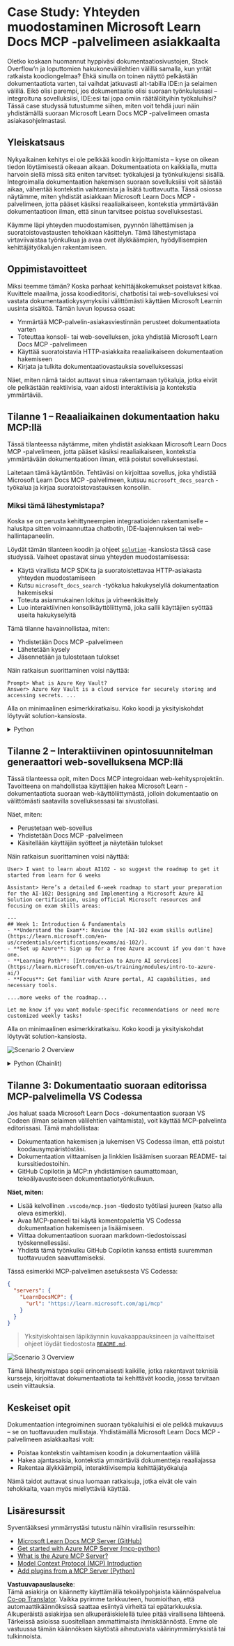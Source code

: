 <!--
CO_OP_TRANSLATOR_METADATA:
{
  "original_hash": "4319d291c9d124ecafea52b3d04bfa0e",
  "translation_date": "2025-07-14T06:25:56+00:00",
  "source_file": "09-CaseStudy/docs-mcp/README.md",
  "language_code": "fi"
}
-->
# Case Study: Yhteyden muodostaminen Microsoft Learn Docs MCP -palvelimeen asiakkaalta

Oletko koskaan huomannut hyppiväsi dokumentaatiosivustojen, Stack Overflow’n ja loputtomien hakukonevälilehtien välillä samalla, kun yrität ratkaista koodiongelmaa? Ehkä sinulla on toinen näyttö pelkästään dokumentaatiota varten, tai vaihdat jatkuvasti alt-tabilla IDE:n ja selaimen välillä. Eikö olisi parempi, jos dokumentaatio olisi suoraan työnkulussasi – integroituna sovelluksiisi, IDE:esi tai jopa omiin räätälöityihin työkaluihisi? Tässä case studyssä tutustumme siihen, miten voit tehdä juuri näin yhdistämällä suoraan Microsoft Learn Docs MCP -palvelimeen omasta asiakasohjelmastasi.

## Yleiskatsaus

Nykyaikainen kehitys ei ole pelkkää koodin kirjoittamista – kyse on oikean tiedon löytämisestä oikeaan aikaan. Dokumentaatiota on kaikkialla, mutta harvoin siellä missä sitä eniten tarvitset: työkalujesi ja työnkulkujensi sisällä. Integroimalla dokumentaation hakemisen suoraan sovelluksiisi voit säästää aikaa, vähentää kontekstin vaihtamista ja lisätä tuottavuutta. Tässä osiossa näytämme, miten yhdistät asiakkaan Microsoft Learn Docs MCP -palvelimeen, jotta pääset käsiksi reaaliaikaiseen, kontekstia ymmärtävään dokumentaatioon ilman, että sinun tarvitsee poistua sovelluksestasi.

Käymme läpi yhteyden muodostamisen, pyynnön lähettämisen ja suoratoistovastausten tehokkaan käsittelyn. Tämä lähestymistapa virtaviivaistaa työnkulkua ja avaa ovet älykkäämpien, hyödyllisempien kehittäjätyökalujen rakentamiseen.

## Oppimistavoitteet

Miksi teemme tämän? Koska parhaat kehittäjäkokemukset poistavat kitkaa. Kuvittele maailma, jossa koodieditorisi, chatbotisi tai web-sovelluksesi voi vastata dokumentaatiokysymyksiisi välittömästi käyttäen Microsoft Learnin uusinta sisältöä. Tämän luvun lopussa osaat:

- Ymmärtää MCP-palvelin-asiakasviestinnän perusteet dokumentaatiota varten
- Toteuttaa konsoli- tai web-sovelluksen, joka yhdistää Microsoft Learn Docs MCP -palvelimeen
- Käyttää suoratoistavia HTTP-asiakkaita reaaliaikaiseen dokumentaation hakemiseen
- Kirjata ja tulkita dokumentaatiovastauksia sovelluksessasi

Näet, miten nämä taidot auttavat sinua rakentamaan työkaluja, jotka eivät ole pelkästään reaktiivisia, vaan aidosti interaktiivisia ja kontekstia ymmärtäviä.

## Tilanne 1 – Reaaliaikainen dokumentaation haku MCP:llä

Tässä tilanteessa näytämme, miten yhdistät asiakkaan Microsoft Learn Docs MCP -palvelimeen, jotta pääset käsiksi reaaliaikaiseen, kontekstia ymmärtävään dokumentaatioon ilman, että poistut sovelluksestasi.

Laitetaan tämä käytäntöön. Tehtäväsi on kirjoittaa sovellus, joka yhdistää Microsoft Learn Docs MCP -palvelimeen, kutsuu `microsoft_docs_search` -työkalua ja kirjaa suoratoistovastauksen konsoliin.

### Miksi tämä lähestymistapa?
Koska se on perusta kehittyneempien integraatioiden rakentamiselle – halusitpa sitten voimaannuttaa chatbotin, IDE-laajennuksen tai web-hallintapaneelin.

Löydät tämän tilanteen koodin ja ohjeet [`solution`](./solution/README.md) -kansiosta tässä case studyssä. Vaiheet opastavat sinua yhteyden muodostamisessa:
- Käytä virallista MCP SDK:ta ja suoratoistettavaa HTTP-asiakasta yhteyden muodostamiseen
- Kutsu `microsoft_docs_search` -työkalua hakukyselyllä dokumentaation hakemiseksi
- Toteuta asianmukainen lokitus ja virheenkäsittely
- Luo interaktiivinen konsolikäyttöliittymä, joka sallii käyttäjien syöttää useita hakukyselyitä

Tämä tilanne havainnollistaa, miten:
- Yhdistetään Docs MCP -palvelimeen
- Lähetetään kysely
- Jäsennetään ja tulostetaan tulokset

Näin ratkaisun suorittaminen voisi näyttää:

```
Prompt> What is Azure Key Vault?
Answer> Azure Key Vault is a cloud service for securely storing and accessing secrets. ...
```

Alla on minimaalinen esimerkkiratkaisu. Koko koodi ja yksityiskohdat löytyvät solution-kansiosta.

<details>
<summary>Python</summary>

```python
import asyncio
from mcp.client.streamable_http import streamablehttp_client
from mcp import ClientSession

async def main():
    async with streamablehttp_client("https://learn.microsoft.com/api/mcp") as (read_stream, write_stream, _):
        async with ClientSession(read_stream, write_stream) as session:
            await session.initialize()
            result = await session.call_tool("microsoft_docs_search", {"query": "Azure Functions best practices"})
            print(result.content)

if __name__ == "__main__":
    asyncio.run(main())
```

- Täydellinen toteutus ja lokitus löytyvät tiedostosta [`scenario1.py`](../../../../09-CaseStudy/docs-mcp/solution/python/scenario1.py).
- Asennus- ja käyttöohjeet löytyvät samasta kansiosta olevasta [`README.md`](./solution/python/README.md) -tiedostosta.
</details>

## Tilanne 2 – Interaktiivinen opintosuunnitelman generaattori web-sovelluksena MCP:llä

Tässä tilanteessa opit, miten Docs MCP integroidaan web-kehitysprojektiin. Tavoitteena on mahdollistaa käyttäjien hakea Microsoft Learn -dokumentaatiota suoraan web-käyttöliittymästä, jolloin dokumentaatio on välittömästi saatavilla sovelluksessasi tai sivustollasi.

Näet, miten:
- Perustetaan web-sovellus
- Yhdistetään Docs MCP -palvelimeen
- Käsitellään käyttäjän syötteet ja näytetään tulokset

Näin ratkaisun suorittaminen voisi näyttää:

```
User> I want to learn about AI102 - so suggest the roadmap to get it started from learn for 6 weeks

Assistant> Here’s a detailed 6-week roadmap to start your preparation for the AI-102: Designing and Implementing a Microsoft Azure AI Solution certification, using official Microsoft resources and focusing on exam skills areas:

---
## Week 1: Introduction & Fundamentals
- **Understand the Exam**: Review the [AI-102 exam skills outline](https://learn.microsoft.com/en-us/credentials/certifications/exams/ai-102/).
- **Set up Azure**: Sign up for a free Azure account if you don't have one.
- **Learning Path**: [Introduction to Azure AI services](https://learn.microsoft.com/en-us/training/modules/intro-to-azure-ai/)
- **Focus**: Get familiar with Azure portal, AI capabilities, and necessary tools.

....more weeks of the roadmap...

Let me know if you want module-specific recommendations or need more customized weekly tasks!
```

Alla on minimaalinen esimerkkiratkaisu. Koko koodi ja yksityiskohdat löytyvät solution-kansiosta.

![Scenario 2 Overview](../../../../translated_images/scenario2.0c92726d5cd81f68238e5ba65f839a0b300d5b74b8ca7db28bc8f900c3e7d037.fi.png)

<details>
<summary>Python (Chainlit)</summary>

Chainlit on kehys keskustelevaan tekoälyweb-sovellusten rakentamiseen. Sen avulla on helppo luoda interaktiivisia chatbotteja ja assistentteja, jotka voivat kutsua MCP-työkaluja ja näyttää tulokset reaaliajassa. Se sopii erinomaisesti nopeaan prototypointiin ja käyttäjäystävällisiin käyttöliittymiin.

```python
import chainlit as cl
import requests

MCP_URL = "https://learn.microsoft.com/api/mcp"

@cl.on_message
def handle_message(message):
    query = {"question": message}
    response = requests.post(MCP_URL, json=query)
    if response.ok:
        result = response.json()
        cl.Message(content=result.get("answer", "No answer found.")).send()
    else:
        cl.Message(content="Error: " + response.text).send()
```

- Täydellinen toteutus löytyy tiedostosta [`scenario2.py`](../../../../09-CaseStudy/docs-mcp/solution/python/scenario2.py).
- Asennus- ja käynnistysohjeet löytyvät [`README.md`](./solution/python/README.md) -tiedostosta.
</details>

## Tilanne 3: Dokumentaatio suoraan editorissa MCP-palvelimella VS Codessa

Jos haluat saada Microsoft Learn Docs -dokumentaation suoraan VS Codeen (ilman selaimen välilehtien vaihtamista), voit käyttää MCP-palvelinta editorissasi. Tämä mahdollistaa:
- Dokumentaation hakemisen ja lukemisen VS Codessa ilman, että poistut koodausympäristöstäsi.
- Dokumentaation viittaamisen ja linkkien lisäämisen suoraan README- tai kurssitiedostoihin.
- GitHub Copilotin ja MCP:n yhdistämisen saumattomaan, tekoälyavusteiseen dokumentaatiotyönkulkuun.

**Näet, miten:**
- Lisää kelvollinen `.vscode/mcp.json` -tiedosto työtilasi juureen (katso alla oleva esimerkki).
- Avaa MCP-paneeli tai käytä komentopalettia VS Codessa dokumentaation hakemiseen ja lisäämiseen.
- Viittaa dokumentaatioon suoraan markdown-tiedostoissasi työskennellessäsi.
- Yhdistä tämä työnkulku GitHub Copilotin kanssa entistä suuremman tuottavuuden saavuttamiseksi.

Tässä esimerkki MCP-palvelimen asetuksesta VS Codessa:

```json
{
  "servers": {
    "LearnDocsMCP": {
      "url": "https://learn.microsoft.com/api/mcp"
    }
  }
}
```

</details>

> Yksityiskohtaisen läpikäynnin kuvakaappauksineen ja vaiheittaiset ohjeet löydät tiedostosta [`README.md`](./solution/scenario3/README.md).

![Scenario 3 Overview](../../../../translated_images/step4-prompt-chat.12187bb001605efc5077992b621f0fcd1df12023c5dce0464f8eb8f3d595218f.fi.png)

Tämä lähestymistapa sopii erinomaisesti kaikille, jotka rakentavat teknisiä kursseja, kirjoittavat dokumentaatiota tai kehittävät koodia, jossa tarvitaan usein viittauksia.

## Keskeiset opit

Dokumentaation integroiminen suoraan työkaluihisi ei ole pelkkä mukavuus – se on tuottavuuden mullistaja. Yhdistämällä Microsoft Learn Docs MCP -palvelimeen asiakkaaltasi voit:

- Poistaa kontekstin vaihtamisen koodin ja dokumentaation välillä
- Hakea ajantasaisia, kontekstia ymmärtäviä dokumentteja reaaliajassa
- Rakentaa älykkäämpiä, interaktiivisempia kehittäjätyökaluja

Nämä taidot auttavat sinua luomaan ratkaisuja, jotka eivät ole vain tehokkaita, vaan myös miellyttäviä käyttää.

## Lisäresurssit

Syventääksesi ymmärrystäsi tutustu näihin virallisiin resursseihin:

- [Microsoft Learn Docs MCP Server (GitHub)](https://github.com/MicrosoftDocs/mcp)
- [Get started with Azure MCP Server (mcp-python)](https://learn.microsoft.com/en-us/azure/developer/azure-mcp-server/get-started#create-the-python-app)
- [What is the Azure MCP Server?](https://learn.microsoft.com/en-us/azure/developer/azure-mcp-server/)
- [Model Context Protocol (MCP) Introduction](https://modelcontextprotocol.io/introduction)
- [Add plugins from a MCP Server (Python)](https://learn.microsoft.com/en-us/semantic-kernel/concepts/plugins/adding-mcp-plugins)

**Vastuuvapauslauseke**:  
Tämä asiakirja on käännetty käyttämällä tekoälypohjaista käännöspalvelua [Co-op Translator](https://github.com/Azure/co-op-translator). Vaikka pyrimme tarkkuuteen, huomioithan, että automaattikäännöksissä saattaa esiintyä virheitä tai epätarkkuuksia. Alkuperäistä asiakirjaa sen alkuperäiskielellä tulee pitää virallisena lähteenä. Tärkeissä asioissa suositellaan ammattimaista ihmiskäännöstä. Emme ole vastuussa tämän käännöksen käytöstä aiheutuvista väärinymmärryksistä tai tulkinnoista.